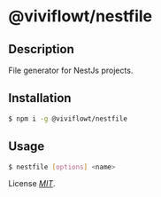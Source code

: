 # @viviflowt/nestfile

## Description

File generator for NestJs projects.

## Installation

```bash
$ npm i -g @viviflowt/nestfile
```

## Usage

```bash
$ nestfile [options] <name>
```

License _[MIT](https://opensource.org/licenses/MIT)_.
